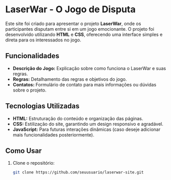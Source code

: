 # LaserWar - O Jogo de Disputa

Este site foi criado para apresentar o projeto **LaserWar**, onde os participantes disputam entre si em um jogo emocionante. O projeto foi desenvolvido utilizando **HTML** e **CSS**, oferecendo uma interface simples e direta para os interessados no jogo.

## Funcionalidades

- **Descrição do Jogo:** Explicação sobre como funciona o LaserWar e suas regras.
- **Regras:** Detalhamento das regras e objetivos do jogo.
- **Contatos:** Formulário de contato para mais informações ou dúvidas sobre o projeto.

## Tecnologias Utilizadas

- **HTML:** Estruturação do conteúdo e organização das páginas.
- **CSS:** Estilização do site, garantindo um design responsivo e agradável.
- **JavaScript:** Para futuras interações dinâmicas (caso deseje adicionar mais funcionalidades posteriormente).

## Como Usar

1. Clone o repositório:

   ```bash
   git clone https://github.com/seuusuario/laserwar-site.git
